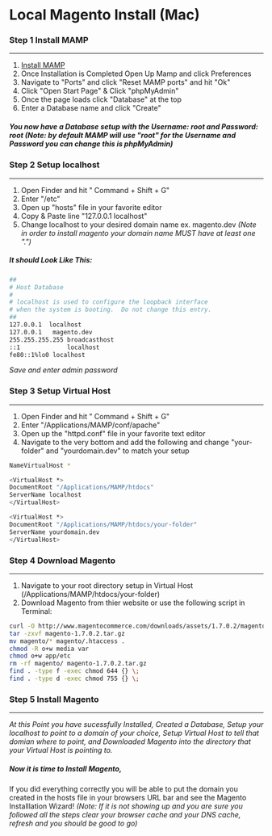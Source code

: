 Local Magento Install (Mac)
=====================

### **Step 1** Install MAMP
------------------------------------------
1. [Install MAMP](http://www.mamp.info/downloads/releases/MAMP_PRO.zip)
2. Once Installation is Completed Open Up Mamp and click Preferences
3. Navigate to "Ports" and click "Reset MAMP ports" and hit "Ok"
4. Click "Open Start Page" & Click "phpMyAdmin"
5. Once the page loads click "Database" at the top
6. Enter a Database name and click "Create"
##### You now have a Database setup with the Username: root and Password: root *(Note: by default MAMP will use "root" for the Username and Password you can change this is phpMyAdmin)*

### **Step 2** Setup localhost
------------------------------------------
1. Open Finder and hit " Command + Shift + G"
2. Enter "/etc"
3. Open up "hosts" file in your favorite editor
4. Copy & Paste line "127.0.0.1  localhost"
5. Change localhost to your desired domain name ex. magento.dev *(Note in order to install magento your domain name MUST have at least one ".")* 

##### It should Look Like This:
```bash
##
# Host Database
#
# localhost is used to configure the loopback interface
# when the system is booting.  Do not change this entry.
##
127.0.0.1  localhost
127.0.0.1	magento.dev
255.255.255.255	broadcasthost
::1             localhost 
fe80::1%lo0	localhost
```
*Save and enter admin password* 

### **Step 3** Setup Virtual Host
------------------------------------------
1. Open Finder and hit " Command + Shift + G"
2. Enter "/Applications/MAMP/conf/apache"
3. Open up the "httpd.conf" file in your favorite text editor
4. Navigate to the very bottom and add the following and change "your-folder" and "yourdomain.dev" to match your setup

```bash
NameVirtualHost *

<VirtualHost *>
DocumentRoot "/Applications/MAMP/htdocs"
ServerName localhost
</VirtualHost>

<VirtualHost *>
DocumentRoot "/Applications/MAMP/htdocs/your-folder"
ServerName yourdomain.dev
</VirtualHost>
```

### **Step 4**  Download Magento
------------------------------------------
1. Navigate to your root directory setup in Virtual Host (/Applications/MAMP/htdocs/your-folder)
2. Download Magento from thier website or use the following script in Terminal:

```bash
curl -O http://www.magentocommerce.com/downloads/assets/1.7.0.2/magento-1.7.0.2.tar.gz
tar -zxvf magento-1.7.0.2.tar.gz 
mv magento/* magento/.htaccess . 
chmod -R o+w media var 
chmod o+w app/etc
rm -rf magento/ magento-1.7.0.2.tar.gz
find . -type f -exec chmod 644 {} \;
find . -type d -exec chmod 755 {} \;
```

### **Step 5**  Install Magento
------------------------------------------
*At this Point you have sucessfully Installed, Created a Database, Setup your localhost to point to a domain of your choice, Setup Virtual Host to tell that domian where to point, and Downloaded Magento into the directory that your Virtual Host is pointing to.*
##### Now it is time to Install Magento, 
If you did everything correctly you will be able to put the domain you created in the hosts file in your browsers URL bar and see the Magento Installlation Wizard! 
*(Note: If it is not showing up and you are sure you followed all the steps clear your browser cache and your DNS cache, refresh and you should be good to go)*


